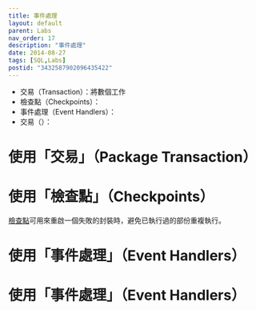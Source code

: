```yaml
---
title: 事件處理
layout: default
parent: Labs
nav_order: 17
description: "事件處理"
date: 2014-08-27
tags: [SQL,Labs]
postid: "3432587902096435422"
---
```

- 交易（Transaction）：將數個工作
- 檢查點（Checkpoints）：
- 事件處理（Event Handlers）：
- 交易（）：

# 使用「交易」（Package Transaction）

# 使用「檢查點」（Checkpoints）

[檢查點](http://technet.microsoft.com/zh-tw/library/ms140226.aspx)可用來重啟一個失敗的封裝時，避免已執行過的部份重複執行。

# 使用「事件處理」（Event Handlers）

# 使用「事件處理」（Event Handlers）